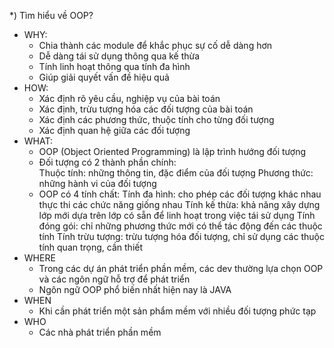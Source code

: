 *) Tìm hiểu về OOP?
- WHY:
    + Chia thành các module để khắc phục sự cố dễ dàng hơn
    + Dễ dàng tái sử dụng thông qua kế thừa
    + Tính linh hoạt thông qua tính đa hình
    + Giúp giải quyết vấn đề hiệu quả
- HOW:
    + Xác định rõ yêu cầu, nghiệp vụ của bài toán
    + Xác định, trừu tượng hóa các đối tượng của bài toán
    + Xác định các phương thức, thuộc tính cho từng đối tượng
    + Xác định quan hệ giữa các đối tượng
- WHAT:
    + OOP (Object Oriented Programming) là lập trình hướng đối tượng
    + Đối tượng có 2 thành phần chính:  
          Thuộc tính: những thông tin, đặc điểm của đối tượng
          Phương thức: những hành vi của đối tượng
    + OOP có 4 tính chất:
          Tính đa hình: cho phép các đối tượng khác nhau thực thi các chức năng giống nhau
          Tính kế thừa: khả năng xây dựng lớp mới dựa trên lớp có sẵn để linh hoạt trong việc tái sử dụng
          Tính đóng gói: chỉ những phương thức mới có thể tác động đến các thuộc tính
          Tính trừu tượng: trừu tượng hóa đối tượng, chỉ sử dụng các thuộc tính quan trọng, cần thiết
- WHERE
    + Trong các dự án phát triển phần mềm, các dev thường lựa chọn OOP và các ngôn ngữ hỗ trợ để phát triển
    + Ngôn ngữ OOP phổ biến nhất hiện nay là JAVA
- WHEN
    + Khi cần phát triển một sản phẩm mềm với nhiều đối tượng phức tạp
- WHO
    + Các nhà phát triển phần mềm

